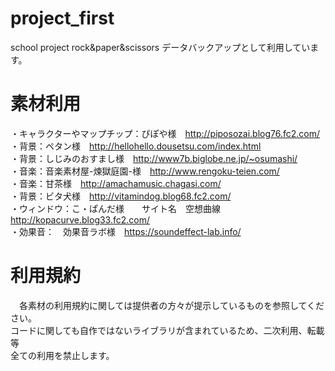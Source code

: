 # project_first
school project rock&amp;paper&amp;scissors
データバックアップとして利用しています。

# 素材利用
・キャラクターやマップチップ：ぴぽや様　http://piposozai.blog76.fc2.com/  
・背景：ペタン様　http://hellohello.dousetsu.com/index.html  
・背景：しじみのおすまし様　http://www7b.biglobe.ne.jp/~osumashi/  
・音楽：音楽素材屋-煉獄庭園-様　http://www.rengoku-teien.com/  
・音楽：甘茶様　http://amachamusic.chagasi.com/  
・背景：ビタ犬様　http://vitamindog.blog68.fc2.com/  
・ウィンドウ：こ・ぱんだ様　　サイト名　空想曲線　http://kopacurve.blog33.fc2.com/  
・効果音：　効果音ラボ様　https://soundeffect-lab.info/  

# 利用規約
　各素材の利用規約に関しては提供者の方々が提示しているものを参照してください。  
 コードに関しても自作ではないライブラリが含まれているため、二次利用、転載等  
 全ての利用を禁止します。
